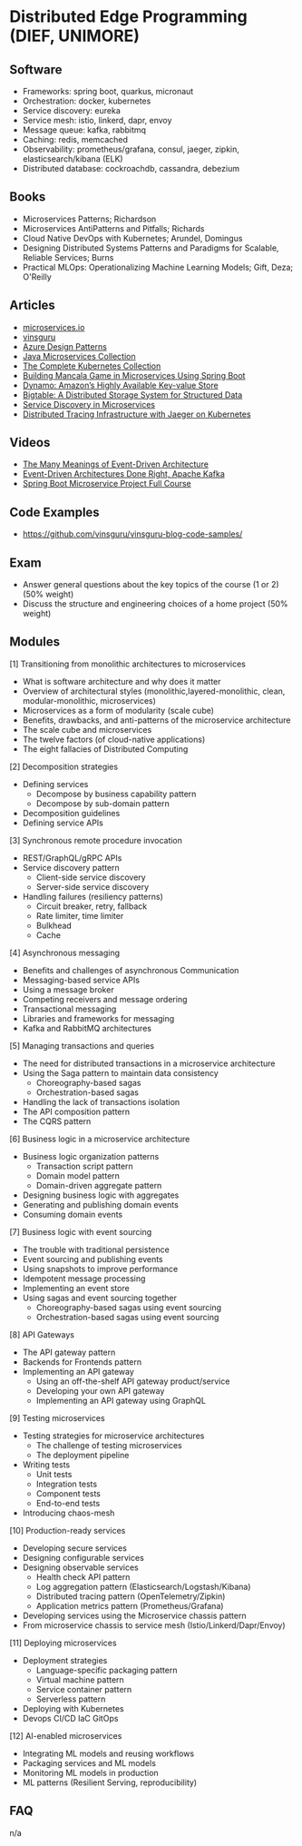 # Distributed Edge Programming (DIEF, UNIMORE)

## Software
* Frameworks: spring boot, quarkus, micronaut 
* Orchestration: docker, kubernetes
* Service discovery: eureka
* Service mesh: istio, linkerd, dapr, envoy
* Message queue: kafka, rabbitmq
* Caching: redis, memcached 
* Observability: prometheus/grafana, consul, jaeger, zipkin, elasticsearch/kibana (ELK)
* Distributed database: cockroachdb, cassandra, debezium

## Books
* Microservices Patterns; Richardson
* Microservices AntiPatterns and Pitfalls; Richards
* Cloud Native DevOps with Kubernetes; Arundel, Domingus
* Designing Distributed Systems Patterns and Paradigms for Scalable, Reliable Services; Burns
* Practical MLOps: Operationalizing Machine Learning Models; Gift, Deza; O'Reilly

## Articles
* [microservices.io](https://microservices.io/index.html)
* [vinsguru](https://www.vinsguru.com/)
* [Azure Design Patterns](https://learn.microsoft.com/en-us/azure/architecture/patterns/)
* [Java Microservices Collection](https://dzone.com/articles/java-microservices-tutorials-and-articles)
* [The Complete Kubernetes Collection](https://dzone.com/articles/the-complete-kubernetes-collection-tutorials-and-tools)
* [Building Mancala Game in Microservices Using Spring Boot](https://dzone.com/articles/mancala-game-implementation-using-microservices-ap)
* [Dynamo: Amazon’s Highly Available Key-value Store](https://www.allthingsdistributed.com/2007/10/amazons_dynamo.html)
* [Bigtable: A Distributed Storage System for Structured Data](https://static.googleusercontent.com/media/research.google.com/en//archive/bigtable-osdi06.pdf)
* [Service Discovery in Microservices](https://www.baeldung.com/cs/service-discovery-microservices)
* [Distributed Tracing Infrastructure with Jaeger on Kubernetes](https://masroorhasan.medium.com/tracing-infrastructure-with-jaeger-on-kubernetes-6800132a677)

## Videos
* [The Many Meanings of Event-Driven Architecture](https://www.youtube.com/watch?v=STKCRSUsyP0)
* [Event-Driven Architectures Done Right, Apache Kafka](https://www.youtube.com/watch?v=A_mstzRGfIE)
* [Spring Boot Microservice Project Full Course](https://www.youtube.com/watch?v=mPPhcU7oWDU)

## Code Examples
* https://github.com/vinsguru/vinsguru-blog-code-samples/

## Exam
* Answer general questions about the key topics of the course (1 or 2) (50% weight)
* Discuss the structure and engineering choices of a home project (50% weight)

## Modules
[1] Transitioning from monolithic architectures to microservices

* What is software architecture and why does it matter 
* Overview of architectural styles (monolithic,layered-monolithic, clean, modular-monolithic, microservices)
* Microservices as a form of modularity (scale cube)
* Benefits, drawbacks, and anti-patterns of the microservice architecture
* The scale cube and microservices
* The twelve factors (of cloud-native applications)
* The eight fallacies of Distributed Computing

[2] Decomposition strategies 
* Defining services
    * Decompose by business capability pattern
    * Decompose by sub-domain pattern
* Decomposition guidelines
* Defining service APIs

[3] Synchronous remote procedure invocation
* REST/GraphQL/gRPC APIs
* Service discovery pattern
    * Client-side service discovery
    * Server-side service discovery
* Handling failures (resiliency patterns)
    * Circuit breaker, retry, fallback
    * Rate limiter, time limiter
    * Bulkhead
    * Cache

[4] Asynchronous messaging
* Benefits and challenges of asynchronous Communication
* Messaging-based service APIs
* Using a message broker
* Competing receivers and message ordering
* Transactional messaging
* Libraries and frameworks for messaging
* Kafka and RabbitMQ architectures

[5] Managing transactions and queries
* The need for distributed transactions in a microservice architecture
* Using the Saga pattern to maintain data consistency
    * Choreography-based sagas
    * Orchestration-based sagas
* Handling the lack of transactions isolation
* The API composition pattern 
* The CQRS pattern

[6] Business logic in a microservice architecture
* Business logic organization patterns
    * Transaction script pattern
    * Domain model pattern
    * Domain-driven aggregate pattern
* Designing business logic with aggregates
* Generating and publishing domain events
* Consuming domain events

[7] Business logic with event sourcing
* The trouble with traditional persistence
* Event sourcing and publishing events
* Using snapshots to improve performance
* Idempotent message processing
* Implementing an event store
* Using sagas and event sourcing together
    * Choreography-based sagas using event sourcing
    * Orchestration-based sagas using event sourcing

[8] API Gateways
* The API gateway pattern
* Backends for Frontends pattern
* Implementing an API gateway
    * Using an off-the-shelf API gateway product/service
    * Developing your own API gateway
    * Implementing an API gateway using GraphQL

[9] Testing microservices
* Testing strategies for microservice architectures
    * The challenge of testing microservices
    * The deployment pipeline
* Writing tests
    * Unit tests
    * Integration tests
    * Component tests 
    * End-to-end tests
* Introducing chaos-mesh

[10] Production-ready services
* Developing secure services
* Designing configurable services
* Designing observable services
    * Health check API pattern 
    * Log aggregation pattern (Elasticsearch/Logstash/Kibana)
    * Distributed tracing pattern (OpenTelemetry/Zipkin)
    * Application metrics pattern (Prometheus/Grafana)
* Developing services using the Microservice chassis pattern
* From microservice chassis to service mesh (Istio/Linkerd/Dapr/Envoy)

[11] Deploying microservices
* Deployment strategies
    * Language-specific packaging pattern
    * Virtual machine pattern
    * Service container pattern
    * Serverless pattern
* Deploying with Kubernetes
* Devops CI/CD IaC GitOps

[12] AI-enabled microservices
* Integrating ML models and reusing workflows
* Packaging services and ML models
* Monitoring ML models in production
* ML patterns (Resilient Serving, reproducibility)

## FAQ
n/a
